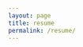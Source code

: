 ```yaml
---
layout: page
title: resume
permalink: /resume/
---
```



<object data="/img/MCriqui_Resume.pdf" type="application/pdf" width="100%" height="100%">


